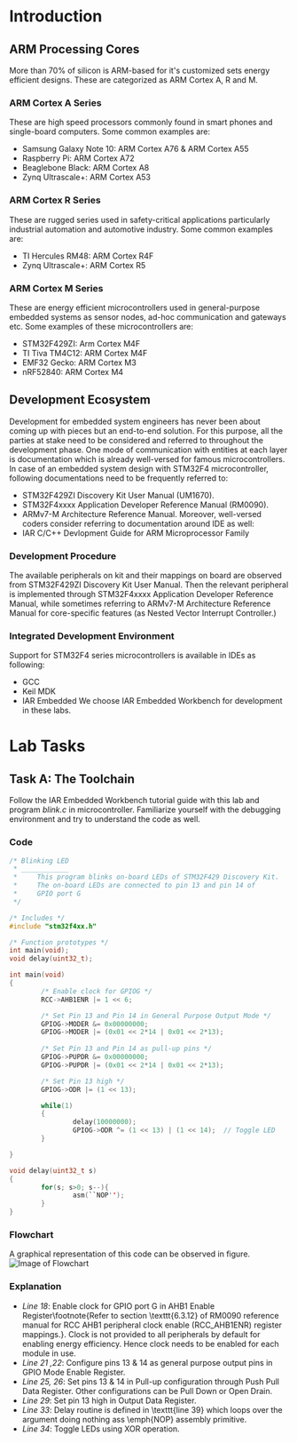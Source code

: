 # Introduction
## ARM Processing Cores
More than 70% of silicon is ARM-based for it's customized sets energy efficient designs. These are categorized as ARM Cortex A, R and M.
### ARM Cortex A Series
These are high speed processors commonly found in smart phones and single-board computers. Some common examples are:
* Samsung Galaxy Note 10: ARM Cortex A76 \& ARM Cortex A55
* Raspberry Pi: ARM Cortex A72
* Beaglebone Black: ARM Cortex A8
* Zynq Ultrascale+: ARM Cortex A53
### ARM Cortex R Series
These are rugged series used in safety-critical applications particularly industrial automation and automotive industry. Some common examples are:
* TI Hercules RM48: ARM Cortex R4F
* Zynq Ultrascale+: ARM Cortex R5
### ARM Cortex M Series
These are energy efficient microcontrollers used in general-purpose embedded systems as sensor nodes, ad-hoc communication and gateways etc. Some examples of these microcontrollers are:
* STM32F429ZI: Arm Cortex M4F
* TI Tiva TM4C12: ARM Cortex M4F
* EMF32 Gecko: ARM Cortex M3
* nRF52840: ARM Cortex M4

## Development Ecosystem
Development for embedded system engineers has never been about coming up with pieces but an end-to-end solution. For this purpose, all the parties at stake need to be considered and referred to throughout the development phase. One mode of communication with entities at each layer is documentation which is already well-versed for famous microcontrollers. In case of an embedded system design with STM32F4 microcontroller, following documentations need to be frequently referred to:
* STM32F429ZI Discovery Kit User Manual (UM1670).
* STM32F4xxxx Application Developer Reference Manual (RM0090).
* ARMv7-M Architecture Reference Manual.
Moreover, well-versed coders consider referring to documentation around IDE as well:
* IAR C/C++ Devlopment Guide for ARM Microprocessor Family
### Development Procedure
The available peripherals on kit and their mappings on board are observed from STM32F429ZI Discovery Kit User Manual. Then the relevant peripheral is implemented through STM32F4xxxx Application Developer Reference Manual, while sometimes referring to ARMv7-M Architecture Reference Manual for core-specific features (as Nested Vector Interrupt Controller.)
### Integrated Development Environment
Support for STM32F4 series microcontrollers is available in IDEs as following:
* GCC
* Keil MDK
* IAR Embedded
We choose IAR Embedded Workbench for development in these labs.

# Lab Tasks
## Task A: The Toolchain
Follow the IAR Embedded Workbench tutorial guide with this lab and program _blink.c_ in microcontroller. Familiarize yourself with the debugging environment and try to understand the code as well.
### Code
```C
/* Blinking LED
 * ____________
 *     This program blinks on-board LEDs of STM32F429 Discovery Kit.
 *     The on-board LEDs are connected to pin 13 and pin 14 of
 *     GPIO port G
 */

/* Includes */
#include "stm32f4xx.h"

/* Function prototypes */
int main(void);
void delay(uint32_t);

int main(void)
{
        /* Enable clock for GPIOG */
        RCC->AHB1ENR |= 1 << 6;

        /* Set Pin 13 and Pin 14 in General Purpose Output Mode */
        GPIOG->MODER &= 0x00000000;
        GPIOG->MODER |= (0x01 << 2*14 | 0x01 << 2*13);
        
        /* Set Pin 13 and Pin 14 as pull-up pins */
        GPIOG->PUPDR &= 0x00000000;
        GPIOG->PUPDR |= (0x01 << 2*14 | 0x01 << 2*13);

        /* Set Pin 13 high */
        GPIOG->ODR |= (1 << 13);

        while(1)
        {
                delay(10000000);
                GPIOG->ODR ^= (1 << 13) | (1 << 14);  // Toggle LED
        }

}

void delay(uint32_t s)
{
        for(s; s>0; s--){
                asm(``NOP'');
        }
}
```
### Flowchart
A graphical representation of this code can be observed in figure.
![Image of Flowchart](https://octodex.github.com/images/yaktocat.png)
### Explanation
* _Line 18_: Enable clock for GPIO port G in AHB1 Enable Register\footnote{Refer to section \texttt{6.3.12} of RM0090 reference manual for RCC AHB1 peripheral clock enable (RCC\_AHB1ENR) register mappings.}. Clock is not provided to all peripherals by default for enabling energy efficiency. Hence clock needs to be enabled for each module in use.
* _Line 21 ,22_: Configure pins 13 \& 14 as general purpose output pins in GPIO Mode Enable Register.
* _Line 25, 26_: Set pins 13 \& 14 in Pull-up configuration through Push Pull Data Register. Other configurations can be Pull Down or Open Drain.
* _Line 29_: Set pin 13 high in Output Data Register.
* _Line 33_: Delay routine is defined in \texttt{line 39} which loops over the argument doing nothing ass \emph{NOP} assembly primitive.
* _Line 34_: Toggle LEDs using XOR operation.
